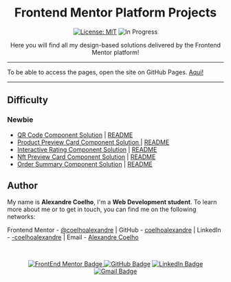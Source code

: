 <h1 align="center"> Frontend Mentor Platform Projects </h1>


<div align="center">

  <a href="https://github.com/coelhoalexandre/imersao-dev-6-alura/blob/main/LICENSE" target="_blank"><img src="https://img.shields.io/badge/License-MIT-yellow.svg" alt="License: MIT"></a> <img src="https://img.shields.io/badge/In_Progress-blue.svg" alt="In Progress">

</div>


<p align="center">Here you will find all my design-based solutions delivered by the Frontend Mentor platform!</p>

<hr>

To be able to access the pages, open the site on GitHub Pages. <a href = "https://coelhoalexandre.github.io/FrontendMentor/">Aqui!</a>

<hr>

## Difficulty

### Newbie

- [QR Code Component Solution](./qr-code-component-main) | [README](https://github.com/coelhoalexandre/frontendmentor/blob/main/qr-code-component-main/README.md)
- [Product Preview Card Component Solution ](./product-preview-card-component-main) | [README](https://github.com/coelhoalexandre/frontendmentor/blob/main/product-preview-card-component-main/README.md)
- [Interactive Rating Component Solution](./interactive-rating-component-main/public/) | [README](https://coelhoalexandre.github.io/FrontendMentor/interactive-rating-component-main/)
- [Nft Preview Card Component Solution](./nft-preview-card-component-main/public/) | [README](https://coelhoalexandre.github.io/FrontendMentor/nft-preview-card-component-main/)
- [Order Summary Component Solution](./order-summary-component-main/public/) | [README](https://coelhoalexandre.github.io/FrontendMentor/order-summary-component-main)

## Author

My name is **Alexandre Coelho**, I'm a **Web Development student**. To learn more about me or to get in touch, you can find me on the following networks:

Frontend Mentor - [@coelhoalexandre](https://www.frontendmentor.io/profile/coelhoalexandre) | GitHub - [coelhoalexandre](https://github.com/coelhoalexandre) | LinkedIn - [-coelhoalexandre](https://www.linkedin.com/in/-coelhoalexandre/) | Email - [Alexandre Coelho](mailto:alexandrecoelhocontato@gmail.com)

<br>

<div align="center">

<a href = "https://www.frontendmentor.io/profile/coelhoalexandre" target="_blank"><img src="https://img.shields.io/badge/Frontend_Mentor-black?style=for-the-badge&logo=frontendmentor&logoColor=aqua" alt="FrontEnd Mentor Badge">
<a href = "https://github.com/coelhoalexandre"><img src="https://img.shields.io/badge/GitHub-%23333?style=for-the-badge&logo=github&logoColor=white" alt="GitHub Badge"></a>
<a href="https://www.linkedin.com/in/-coelhoalexandre/" target="_blank"><img src="https://img.shields.io/badge/-LinkedIn-%230077B5?style=for-the-badge&logo=linkedin&logoColor=white" alt="LinkedIn Badge"></a>
<a href = "mailto:alexandrecoelhocontato@gmail.com" target="_blank"><img src="https://img.shields.io/badge/-Gmail-critical?style=for-the-badge&logo=gmail&logoColor=white" target="_blank" alt="Gmail Badge"></a>
